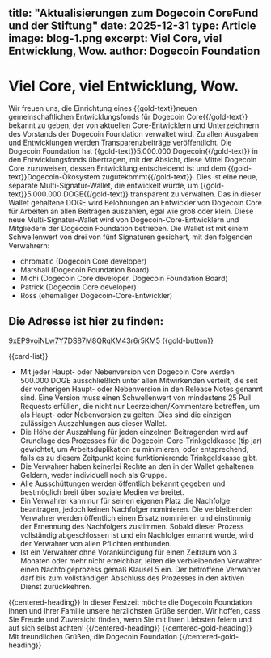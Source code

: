 title: "Aktualisierungen zum Dogecoin CoreFund und der Stiftung"
date: 2025-12-31
type: Article
image: blog-1.png
excerpt: Viel Core, viel Entwicklung, Wow.
author: Dogecoin Foundation
---

# Viel Core, viel Entwicklung, Wow.

Wir freuen uns, die Einrichtung eines {{gold-text}}neuen gemeinschaftlichen Entwicklungsfonds für Dogecoin Core{{/gold-text}} bekannt zu geben, der von aktuellen Core-Entwicklern und Unterzeichnern des Vorstands der Dogecoin Foundation verwaltet wird. Zu allen Ausgaben und Entwicklungen werden Transparenzbeiträge veröffentlicht. Die Dogecoin Foundation hat {{gold-text}}5.000.000 Dogecoin{{/gold-text}} in den Entwicklungsfonds übertragen, mit der Absicht, diese Mittel Dogecoin Core zuzuweisen, dessen Entwicklung entscheidend ist und dem {{gold-text}}Dogecoin-Ökosystem zugutekommt{{/gold-text}}.
Dies ist eine neue, separate Multi-Signatur-Wallet, die entwickelt wurde, um {{gold-text}}5.000.000 DOGE{{/gold-text}} transparent zu verwalten. Das in dieser Wallet gehaltene DOGE wird Belohnungen an Entwickler von Dogecoin Core für Arbeiten an allen Beiträgen auszahlen, egal wie groß oder klein. Diese neue Multi-Signatur-Wallet wird von Dogecoin-Core-Entwicklern und Mitgliedern der Dogecoin Foundation betrieben. Die Wallet ist mit einem Schwellenwert von drei von fünf Signaturen gesichert, mit den folgenden Verwahrern:

- chromatic (Dogecoin Core developer)
- Marshall (Dogecoin Foundation Board)
- Michi (Dogecoin Core developer, Dogecoin Foundation Board)
- Patrick (Dogecoin Core developer)
- Ross (ehemaliger Dogecoin-Core-Entwickler)

## Die Adresse ist hier zu finden:

[9xEP9voiNLw7Y7DS87M8QRqKM43r6r5KM5](https://foundation.dogecoin.com) {{gold-button}}

{{card-list}}
  - Mit jeder Haupt- oder Nebenversion von Dogecoin Core werden 500.000 DOGE ausschließlich unter allen Mitwirkenden verteilt, die seit der vorherigen Haupt- oder Nebenversion in den Release Notes genannt sind. Eine Version muss einen Schwellenwert von mindestens 25 Pull Requests erfüllen, die nicht nur Leerzeichen/Kommentare betreffen, um als Haupt- oder Nebenversion zu gelten. Dies sind die einzigen zulässigen Auszahlungen aus dieser Wallet.
  - Die Höhe der Auszahlung für jeden einzelnen Beitragenden wird auf Grundlage des Prozesses für die Dogecoin-Core-Trinkgeldkasse (tip jar) gewichtet, um Arbeitsduplikation zu minimieren, oder entsprechend, falls es zu diesem Zeitpunkt keine funktionierende Trinkgeldkasse gibt.
  - Die Verwahrer haben keinerlei Rechte an den in der Wallet gehaltenen Geldern, weder individuell noch als Gruppe.
  - Alle Ausschüttungen werden öffentlich bekannt gegeben und bestmöglich breit über soziale Medien verbreitet.
  - Ein Verwahrer kann nur für seinen eigenen Platz die Nachfolge beantragen, jedoch keinen Nachfolger nominieren. Die verbleibenden Verwahrer werden öffentlich einen Ersatz nominieren und einstimmig der Ernennung des Nachfolgers zustimmen. Sobald dieser Prozess vollständig abgeschlossen ist und ein Nachfolger ernannt wurde, wird der Verwahrer von allen Pflichten entbunden.
  - Ist ein Verwahrer ohne Vorankündigung für einen Zeitraum von 3 Monaten oder mehr nicht erreichbar, leiten die verbleibenden Verwahrer einen Nachfolgeprozess gemäß Klausel 5 ein. Der betroffene Verwahrer darf bis zum vollständigen Abschluss des Prozesses in den aktiven Dienst zurückkehren.



{{centered-heading}}
In dieser Festzeit möchte die Dogecoin Foundation Ihnen und Ihrer Familie unsere herzlichsten Grüße senden. Wir hoffen, dass Sie Freude und Zuversicht finden, wenn Sie mit Ihren Liebsten feiern und auf sich selbst achten!
{{/centered-heading}}
{{centered-gold-heading}}
Mit freundlichen Grüßen, die Dogecoin Foundation
{{/centered-gold-heading}}


